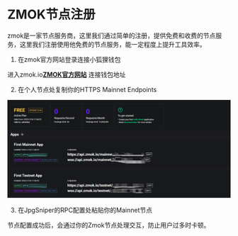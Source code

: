 # ZMOK节点注册

zmok是一家节点服务商，这里我们通过简单的注册，提供免费和收费的节点服务，这里我们注册使用他免费的节点服务，能一定程度上提升工具效率。

1. 在zmok官方网站登录连接小狐狸钱包

进入zmok.io[**ZMOK官方网站**](https://zmok.io/) 连接钱包地址

2. 在个人节点处复制你的HTTPS Mainnet Endpoints

![个人节点](../screenshots/zmok.png)

3. 在JpgSniper的RPC配置处粘贴你的Mainnet节点

节点配置成功后，会通过你的Zmok节点处理交互，防止用户过多时卡顿。

